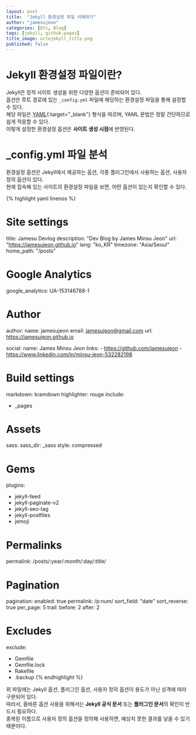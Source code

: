 ```yaml
---
layout: post
title:  "Jekyll 환경설정 파일 이해하기"
author: "jamesujeon"
categories: [Etc, Blog]
tags: [jekyll, github-pages]
title_image: octojekyll_title.png
published: false
---
```


# Jekyll 환경설정 파일이란?

Jekyll은 정적 사이트 생성을 위한 다양한 옵션이 준비되어 있다.  
옵션은 루트 경로에 있는 `_config.yml` 파일에 해당하는 환경설정 파일을 통해 설정할 수 있다.  
해당 파일은 [YAML](https://ko.wikipedia.org/wiki/YAML){:target="_blank"} 형식을 따르며, YAML 문법은 정말 간단하므로 쉽게 적응할 수 있다.  
이렇게 설정한 환경설정 옵션은 **사이트 생성 시점**에 반영된다.

# _config.yml 파일 분석

환경설정 옵션은 Jekyll에서 제공하는 옵션, 각종 플러그인에서 사용하는 옵션, 사용자 정의 옵션이 있다.  
현재 접속해 있는 사이트의 환경설정 파일을 보면, 어떤 옵션이 있는지 확인할 수 있다.

{% highlight yaml linenos %}
# Site settings
title:          Jamesu Devlog
description:    "Dev Blog by James Minsu Jeon"
url:            "https://jamesujeon.github.io"
lang:           "ko_KR"
timezone:       "Asia/Seoul"
home_path:      "/posts"

# Google Analytics
google_analytics: UA-153146788-1

# Author
author:
  name:         jamesujeon
  email:        jamesujeon@gmail.com
  url:          https://jamesujeon.github.io

social:
  name: James Minsu Jeon
  links:
    - https://github.com/jamesujeon
    - https://www.linkedin.com/in/minsu-jeon-532282198

# Build settings
markdown:       kramdown
highlighter:    rouge
include:
  - _pages

# Assets
sass:
  sass_dir:     _sass
  style:        compressed

# Gems
plugins:
  - jekyll-feed
  - jekyll-paginate-v2
  - jekyll-seo-tag
  - jekyll-postfiles
  - jemoji

# Permalinks
permalink:      /posts/:year/:month/:day/:title/

# Pagination
pagination:
  enabled:      true
  permalink:    /p:num/
  sort_field:   "date"
  sort_reverse: true
  per_page:     5
  trail:
    before:     2
    after:      2

# Excludes
exclude:
  - Gemfile
  - Gemfile.lock
  - Rakefile
  - .backup
{% endhighlight %}

위 파일에는 Jekyll 옵션, 플러그인 옵션, 사용자 정의 옵션이 용도가 아닌 성격에 따라 구분되어 있다.  
따라서, 올바른 옵션 사용을 위해서는 **Jekyll 공식 문서** 또는 **플러그인 문서**의 확인이 반드시 필요하다.  
중복된 이름으로 사용자 정의 옵션을 정의해 사용하면, 예상치 못한 결과를 낳을 수 있기 때문이다.

<!-- todo: 이어서... -->
